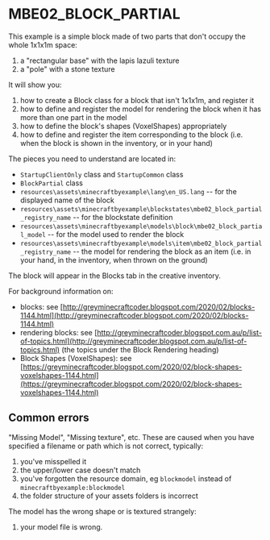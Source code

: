 # MBE02_BLOCK_PARTIAL

This example is a simple block made of two parts that don't occupy the whole 1x1x1m space:

1. a "rectangular base" with the lapis lazuli texture
1. a "pole" with a stone texture

It will show you:

1. how to create a Block class for a block that isn't 1x1x1m, and register it
1. how to define and register the model for rendering the block when it has more than one part in the model
1. how to define the block's shapes (VoxelShapes) appropriately
1. how to define and register the item corresponding to the block (i.e. when the block is shown in the inventory, or in your hand)

The pieces you need to understand are located in:

* `StartupClientOnly` class and `StartupCommon` class
* `BlockPartial` class
* `resources\assets\minecraftbyexample\lang\en_US.lang` -- for the displayed name of the block
* `resources\assets\minecraftbyexample\blockstates\mbe02_block_partial_registry_name` -- for the blockstate definition
* `resources\assets\minecraftbyexample\models\block\mbe02_block_partial_model` -- for the model used to render the block
* `resources\assets\minecraftbyexample\models\item\mbe02_block_partial_registry_name` -- the model for rendering the block as an item (i.e. in your hand, in the inventory, when thrown on the ground)

The block will appear in the Blocks tab in the creative inventory.

For background information on:

* blocks: see [http://greyminecraftcoder.blogspot.com/2020/02/blocks-1144.html](http://greyminecraftcoder.blogspot.com/2020/02/blocks-1144.html)
* rendering blocks: see [http://greyminecraftcoder.blogspot.com.au/p/list-of-topics.html](http://greyminecraftcoder.blogspot.com.au/p/list-of-topics.html) (the topics under the Block Rendering heading)
* Block Shapes (VoxelShapes): see [https://greyminecraftcoder.blogspot.com/2020/02/block-shapes-voxelshapes-1144.html](https://greyminecraftcoder.blogspot.com/2020/02/block-shapes-voxelshapes-1144.html)

## Common errors

"Missing Model", "Missing texture", etc. These are caused when you have specified a filename or path which is not correct, typically:

1. you've misspelled it
1. the upper/lower case doesn't match
1. you've forgotten the resource domain, eg `blockmodel` instead of `minecraftbyexample:blockmodel`
1. the folder structure of your assets folders is incorrect

The model has the wrong shape or is textured strangely:

1. your model file is wrong. 
